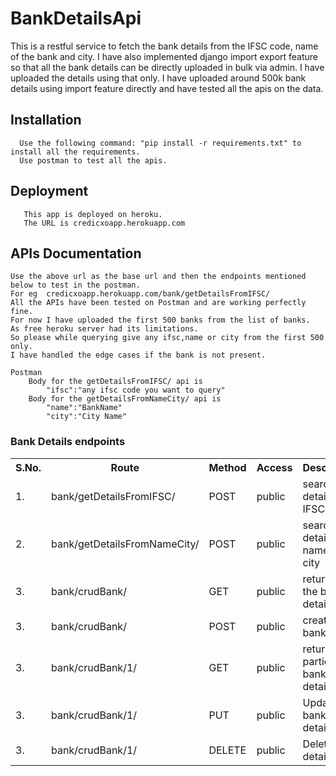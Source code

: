 # BankDetailsApi
  This is a restful service to fetch the bank details from the IFSC code, name of the bank and city.
  I have also implemented django import export feature so that all the bank details can be directly 
  uploaded in bulk via admin. I have uploaded the details using that only. I have uploaded around 500k bank details using import feature directly and have tested all the apis on the data.
  
  ## Installation
      Use the following command: "pip install -r requirements.txt" to install all the requirements.
      Use postman to test all the apis.
   
   ## Deployment
       This app is deployed on heroku.
       The URL is credicxoapp.herokuapp.com
  
  
 ## APIs Documentation
    Use the above url as the base url and then the endpoints mentioned below to test in the postman.
    For eg  credicxoapp.herokuapp.com/bank/getDetailsFromIFSC/
    All the APIs have been tested on Postman and are working perfectly fine.
    For now I have uploaded the first 500 banks from the list of banks. 
    As free heroku server had its limitations. 
    So please while querying give any ifsc,name or city from the first 500 only. 
    I have handled the edge cases if the bank is not present.
    
    Postman
        Body for the getDetailsFromIFSC/ api is 
            "ifsc":"any ifsc code you want to query"
        Body for the getDetailsFromNameCity/ api is
            "name":"BankName"
            "city":"City Name"

   ### Bank Details endpoints

   <table>
   	<tr>
   		<th>S.No.</th>
   		<th>Route</th>
   		<th>Method</th>
   		<th>Access</th>
   		<th>Description</th>
   	</tr>
   	<tr>
           <td>1.</td>
           <td>bank/getDetailsFromIFSC/</td>
           <td>POST</td>
           <td>public</td>
           <td>search details from IFSC</td>
       </tr>
   	 <tr>
           <td>2.</td>
           <td>bank/getDetailsFromNameCity/</td>
           <td>POST</td>
           <td>public</td>
           <td>search details from name and city</td>
       </tr>
  <tr>
           <td>3.</td>
           <td>bank/crudBank/</td>
           <td>GET</td>
           <td>public</td>
           <td>returns all the bank details</td>
       </tr>
  <tr>
           <td>3.</td>
           <td>bank/crudBank/</td>
           <td>POST</td>
           <td>public</td>
           <td>creates a bank</td>
       </tr>
  <tr>
           <td>3.</td>
           <td>bank/crudBank/1/</td>
           <td>GET</td>
           <td>public</td>
           <td>returns a particular bank details</td>
       </tr>

  <tr>
           <td>3.</td>
           <td>bank/crudBank/1/</td>
           <td>PUT</td>
           <td>public</td>
           <td>Update bank details</td>
       </tr>
        <tr>
           <td>3.</td>
           <td>bank/crudBank/1/</td>
           <td>DELETE</td>
           <td>public</td>
           <td>Delete bank details</td>
       </tr>

   </table>

